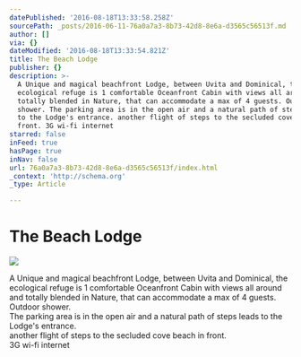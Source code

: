 ```yaml
---
datePublished: '2016-08-18T13:33:58.258Z'
sourcePath: _posts/2016-06-11-76a0a7a3-8b73-42d8-8e6a-d3565c56513f.md
author: []
via: {}
dateModified: '2016-08-18T13:33:54.821Z'
title: The Beach Lodge
publisher: {}
description: >-
  A Unique and magical beachfront Lodge, between Uvita and Dominical, the
  ecological refuge is 1 comfortable Oceanfront Cabin with views all around and
  totally blended in Nature, that can accommodate a max of 4 guests. Outdoor
  shower. The parking area is in the open air and a natural path of steps leads
  to the Lodge's entrance. another flight of steps to the secluded cove beach in
  front. 3G wi-fi internet
starred: false
inFeed: true
hasPage: true
inNav: false
url: 76a0a7a3-8b73-42d8-8e6a-d3565c56513f/index.html
_context: 'http://schema.org'
_type: Article

---
```

# The Beach Lodge
![](https://s3-us-west-2.amazonaws.com/the-grid-img/p/f482cb3681778940de190866691049b6c2a53a8b.jpg)

A Unique and magical beachfront Lodge, between Uvita and Dominical, the ecological refuge is 1 comfortable Oceanfront Cabin with views all around and totally blended in Nature, that can accommodate a max of 4 guests. Outdoor shower.  
The parking area is in the open air and a natural path of steps leads to the Lodge's entrance.  
another flight of steps to the secluded cove beach in front.  
3G wi-fi internet